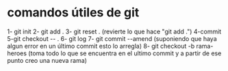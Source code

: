 # comandos útiles de git 

1- git init 
2- git add . 
3- git reset . (revierte lo que hace "git add .")
4-commit
5-git checkout -- . 
6- git log 
7- git commit --amend (suponiendo que haya algun error en un último commit esto lo arregla)
8- git checkout -b rama-heroes (toma todo lo que se encuentra en el ultimo commit y a partir de ese punto creo una nueva rama)
